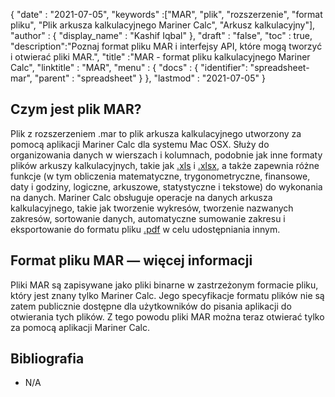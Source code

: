 {
  "date" : "2021-07-05",
  "keywords" :["MAR", "plik", "rozszerzenie", "format pliku", "Plik arkusza kalkulacyjnego Mariner Calc", "Arkusz kalkulacyjny"],
  "author" : {
    "display_name" : "Kashif Iqbal"
},
  "draft" : "false",
  "toc" : true,
  "description":"Poznaj format pliku MAR i interfejsy API, które mogą tworzyć i otwierać pliki MAR.",
  "title" :"MAR - format pliku kalkulacyjnego Mariner Calc",
  "linktitle" : "MAR",
  "menu" : {
    "docs" : {
    "identifier": "spreadsheet-mar",
      "parent" : "spreadsheet"
}
},
  "lastmod" : "2021-07-05"
}

## Czym jest plik MAR?

Plik z rozszerzeniem .mar to plik arkusza kalkulacyjnego utworzony za pomocą aplikacji Mariner Calc dla systemu Mac OSX. Służy do organizowania danych w wierszach i kolumnach, podobnie jak inne formaty plików arkuszy kalkulacyjnych, takie jak [.xls](/pl/spreadsheet/xls/) i [.xlsx](/pl/spreadsheet/xlsx/), a także zapewnia różne funkcje (w tym obliczenia matematyczne, trygonometryczne, finansowe, daty i godziny, logiczne, arkuszowe, statystyczne i tekstowe) do wykonania na danych. Mariner Calc obsługuje operacje na danych arkusza kalkulacyjnego, takie jak tworzenie wykresów, tworzenie nazwanych zakresów, sortowanie danych, automatyczne sumowanie zakresu i eksportowanie do formatu pliku [.pdf](/pl/pdf/) w celu udostępniania innym.

## Format pliku MAR — więcej informacji

Pliki MAR są zapisywane jako pliki binarne w zastrzeżonym formacie pliku, który jest znany tylko Mariner Calc. Jego specyfikacje formatu plików nie są zatem publicznie dostępne dla użytkowników do pisania aplikacji do otwierania tych plików. Z tego powodu pliki MAR można teraz otwierać tylko za pomocą aplikacji Mariner Calc.

## Bibliografia

* N/A

